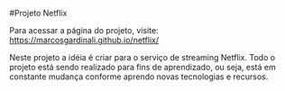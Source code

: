 #Projeto Netflix

Para acessar a página do projeto, visite:
https://marcosgardinali.github.io/netflix/

Neste projeto a idéia é criar para o serviço de streaming Netflix. Todo o projeto está sendo realizado para fins de aprendizado, ou seja, está em constante mudança conforme aprendo novas tecnologias e recursos.
